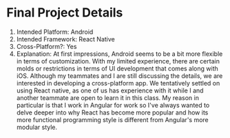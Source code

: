 # Final Project Details


1. Intended Platform:  Android
2. Intended Framework: React Native
3. Cross-Platform?:    Yes
4. Explanation:
   At first impressions, Android seems to be a bit more flexible in terms of customization. With my limited experience, there are certain molds or restrictions in terms of UI development that comes along with iOS. Although my teammates and I are still discussing the details, we are interested in developing a cross-platform app. We tentatively settled on using React native, as one of us has experience with it while I and another teammate are open to learn it in this class. My reason in particular is that I work in Angular for work so I've always wanted to delve deeper into why React has become more popular and how its more functional programming style is different from Angular's more modular style. 
